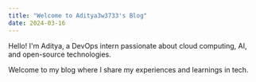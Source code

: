 ```yaml
---
title: "Welcome to Aditya3w3733's Blog"
date: 2024-03-16
---
```


Hello! I'm Aditya, a DevOps intern passionate about cloud computing, AI, and open-source technologies.

Welcome to my blog where I share my experiences and learnings in tech.
